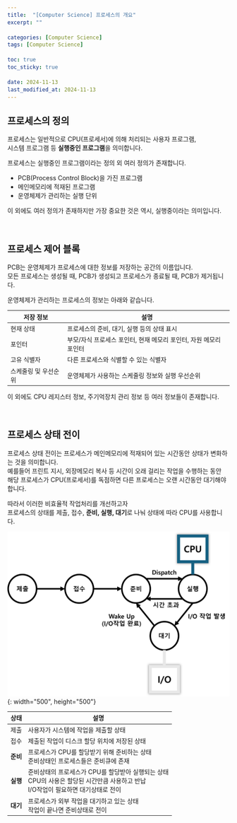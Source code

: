 ```yaml
---
title:  "[Computer Science] 프로세스의 개요"
excerpt: ""

categories: [Computer Science]
tags: [Computer Science]

toc: true
toc_sticky: true
 
date: 2024-11-13
last_modified_at: 2024-11-13
---
```


## 프로세스의 정의

프로세스는 일반적으로 CPU(프로세서)에 의해 처리되는 사용자 프로그램,  
시스템 프로그램 등 **실행중인 프로그램**을 의미합니다.  

프로세스는 실행중인 프로그램이라는 정의 외 여러 정의가 존재합니다.  

* PCB(Process Control Block)을 가진 프로그램  
* 메인메모리에 적재된 프로그램  
* 운영체제가 관리하는 실행 단위  

이 외에도 여러 정의가 존재하지만 가장 중요한 것은 역시, 실행중이라는 의미입니다.  

<br/>

## 프로세스 제어 블록

PCB는 운영체제가 프로세스에 대한 정보를 저장하는 공간의 이름입니다.  
모든 프로세스는 생성될 때, PCB가 생성되고 프로세스가 종료될 때, PCB가 제거됩니다.  

운영체제가 관리하는 프로세스의 정보는 아래와 같습니다.  

|저장 정보|설명|
|---|---|
|현재 상태|프로세스의 준비, 대기, 실행 등의 상태 표시|
|포인터|부모/자식 프로세스 포인터, 현재 메모리 포인터, 자원 메모리 포인터|
|고유 식별자|다른 프로세스와 식별할 수 있는 식별자|
|스케줄링 및 우선순위|운영체제가 사용하는 스케줄링 정보와 실행 우선순위|

이 외에도 CPU 레지스터 정보, 주기억장치 관리 정보 등 여러 정보들이 존재합니다.  

<br/>

## 프로세스 상태 전이

프로세스 상태 전이는 프로세스가 메인메모리에 적재되어 있는 시간동안 상태가 변화하는 것을 의미합니다.  
예를들어 프린트 지시, 외장메모리 복사 등 시간이 오래 걸리는 작업을 수행하는 동안  
해당 프로세스가 CPU(프로세서)를 독점하면 다른 프로세스는 오랜 시간동안 대기해야 합니다.  

따라서 이러한 비효율적 작업처리를 개선하고자  
프로세스의 상태를 제출, 접수, **준비, 실행, 대기**로 나눠 상태에 따라 CPU를 사용합니다.  

![상태전이](/assets/img/CS/프로세스상태전이.png){: width="500", height="500"}  

|상태|설명|
|---|---|
|제출|사용자가 시스템에 작업을 제출할 상태|
|접수|제출된 작업이 디스크 할당 위치에 저장된 상태|
|**준비**|프로세스가 CPU를 할당받기 위해 준비하는 상태<br/>준비상태인 프로세스들은 준비큐에 존재|
|**실행**|준비상태의 프로세스가 CPU를 할당받아 실행되는 상태<br/>CPU의 사용은 할당된 시간만큼 사용하고 반납<br/>I/O작업이 필요하면 대기상태로 전이|
|**대기**|프로세스가 외부 작업을 대기하고 있는 상태<br/>작업이 끝나면 준비상태로 전이|
